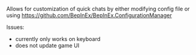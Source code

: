 Allows for customization of quick chats by either modifying config file or using https://github.com/BepInEx/BepInEx.ConfigurationManager

Issues:
- currently only works on keyboard
- does not update game UI
